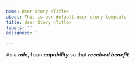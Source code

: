 ```yaml
---
name: User Story <Title>
about: This is our default user story template
title: User Story <Title>
labels: ''
assignees: ''

---
```


As a ***role***, I can ***capability*** so that ***received benefit***
